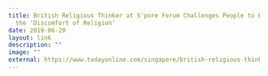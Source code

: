 ```yaml
---
title: British Religious Thinker at S'pore Forum Challenges People to Embrace
  the ‘Discomfort of Religion’
date: 2019-06-20
layout: link
description: ""
image: ""
external: https://www.todayonline.com/singapore/british-religious-thinker-singapore-forum-challenges-people-embrace-discomfort-of-religion
---
```


